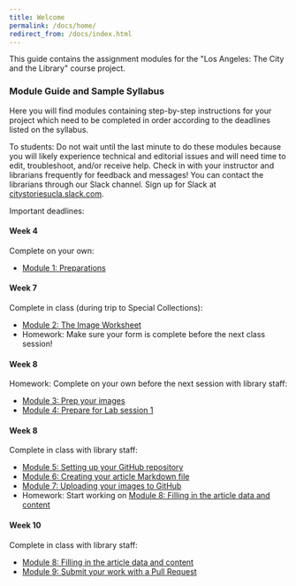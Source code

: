 ```yaml
---
title: Welcome
permalink: /docs/home/
redirect_from: /docs/index.html
---
```


This guide contains the assignment modules for the "Los Angeles: The City and the Library" course project.

### Module Guide and Sample Syllabus

Here you will find modules containing step-by-step instructions for your project which need to be completed in order according to the deadlines listed on the syllabus.

To students: Do not wait until the last minute to do these modules because you will likely experience technical and editorial issues and will need time to edit, troubleshoot, and/or receive help. Check in with your instructor and librarians frequently for feedback and messages! You can contact the librarians through our Slack channel. Sign up for Slack at [citystoriesucla.slack.com](citystoriesucla.slack.com).

Important deadlines:

#### Week 4
Complete on your own:
* [Module 1: Preparations](../mod1/)

#### Week 7
Complete in class (during trip to Special Collections):
* [Module 2: The Image Worksheet](../mod2/)
* Homework: Make sure your form is complete before the next class session!

#### Week 8
Homework: Complete on your own before the next session with library staff:
* [Module 3: Prep your images](../mod3/)
* [Module 4: Prepare for Lab session 1](../mod4/)

#### Week 8
Complete in class with library staff:
* [Module 5: Setting up your GitHub repository](../mod5/)
* [Module 6: Creating your article Markdown file](../mod6/)
* [Module 7: Uploading your images to GitHub](../mod7/)
* Homework: Start working on [Module 8: Filling in the article data and content](../mod8/)

#### Week 10
Complete in class with library staff:
* [Module 8: Filling in the article data and content](../mod8/)
* [Module 9: Submit your work with a Pull Request](../mod9/)
